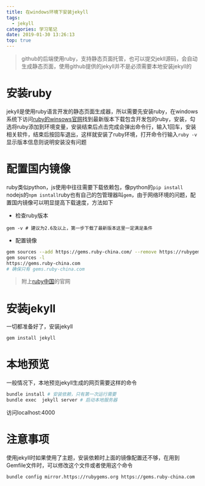 ```yaml
---
title: 在windows环境下安装jekyll
tags:
  - jekyll
categories: 学习笔记
date: 2019-01-30 13:26:13
top: true
---
```


> github的后端使用ruby，支持静态页面托管，也可以提交jekll源码，会自动生成静态页面，使用github提供的jekyll并不是必须需要本地安装jekyll的

# 安装ruby
<!-- more -->
jekyll是使用ruby语言开发的静态页面生成器，所以需要先安装ruby，在windows系统下访问[ruby的winsows官网](https://rubyinstaller.org/)找到最新版本下载包含开发包的ruby，安装，勾选将ruby添加到环境变量，安装结束后点击完成会弹出命令行，输入1回车，安装相关软件，结束后按回车退出，这样就安装了ruby环境，打开命令行输入`ruby -v`显示版本信息则说明安装没有问题

# 配置国内镜像

ruby类似python，js使用中往往需要下载依赖包，像python的`pip install` nodejs的`npm isntall`ruby也有自己的包管理器叫`gem`，由于网络环境的问题，配置国内镜像可以明显提高下载速度，方法如下

- 检查ruby版本 

```
gem -v # 建议为2.6及以上，第一步下载了最新版本这里一定满足条件
```

- 配置镜像

``` bash
gem sources --add https://gems.ruby-china.com/ --remove https://rubygems.org/
gem sources -l
https://gems.ruby-china.com
# 确保只有 gems.ruby-china.com
```

> 附上[ruby中国](https://gems.ruby-china.com/)的官网

# 安装jekyll

一切都准备好了，安装jekyll

``` bash
gem install jekyll
```

# 本地预览

一般情况下，本地预览jekyll生成的网页需要这样的命令

``` bash
bundle install # 安装依赖，只有第一次运行需要
bundle exec  jekyll server # 启动本地服务器
```
访问localhost:4000

# 注意事项

使用jekyll时如果使用了主题，安装依赖时上面的镜像配置还不够，在用到Gemfile文件时，可以修改这个文件或者使用这个命令
``` bash
bundle config mirror.https://rubygems.org https://gems.ruby-china.com
```